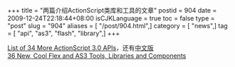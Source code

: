 +++
title = "两篇介绍ActionScript类库和工具的文章"
postid = 904
date = 2009-12-24T22:18:44+08:00
isCJKLanguage = true
toc = false
type = "post"
slug = "904"
aliases = [ "/post/904.html",]
category = [ "news",]
tag = [ "api", "as3", "flash", "library",]
+++


[List of 34 More ActionScript 3.0
APIs](http://seantheflexguy.com/blog/2009/12/19/list-of-34-more-actionscript-30-apis/)，还有[中文版](http://flash.9ria.com/thread-41924-1-1.html)  
[36 New, Cool Flex and AS3 Tools, Libraries and
Components](http://seantheflexguy.com/blog/2008/05/24/36-new-cool-flex-and-as3-tools-libraries-and-components/)

